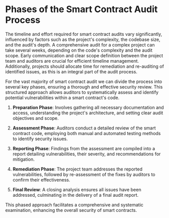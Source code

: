 # Phases of the Smart Contract Audit Process

The timeline and effort required for smart contract audits vary significantly, influenced by factors such as the project's complexity, the codebase size, and the audit's depth. A comprehensive audit for a complex project can take several weeks, depending on the code's complexity and the audit scope. Early communication and clear scope definition between the project team and auditors are crucial for efficient timeline management. Additionally, projects should allocate time for remediation and re-auditing of identified issues, as this is an integral part of the audit process.

For the vast majority of smart contract audit we can divide the process into several key phases, ensuring a thorough and effective security review. This structured approach allows auditors to systematically assess and identify potential vulnerabilities within a smart contract's code.

1. **Preparation Phase**: Involves gathering all necessary documentation and access, understanding the project's architecture, and setting clear audit objectives and scope.

2. **Assessment Phase**: Auditors conduct a detailed review of the smart contract code, employing both manual and automated testing methods to identify security issues.

3. **Reporting Phase**: Findings from the assessment are compiled into a report detailing vulnerabilities, their severity, and recommendations for mitigation.

4. **Remediation Phase**: The project team addresses the reported vulnerabilities, followed by re-assessment of the fixes by auditors to confirm their effectiveness.

5. **Final Review**: A closing analysis ensures all issues have been addressed, culminating in the delivery of a final audit report.

This phased approach facilitates a comprehensive and systematic examination, enhancing the overall security of smart contracts.